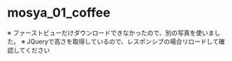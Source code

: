 # mosya_01_coffee

※ ファーストビューだけダウンロードできなかったので、別の写真を使いました。
※ JQueryで高さを取得しているので、レスポンシブの場合リロードして確認してください
